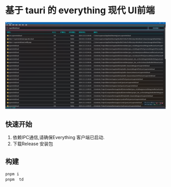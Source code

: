 # 基于 tauri 的 everything 现代 UI前端

![img.png](img.png)

## 快速开始

1. 依赖IPC通信,请确保Everything 客户端已启动.
2. 下载Release 安装包

## 构建

```bash
pnpm i 
pnpm  td
```
